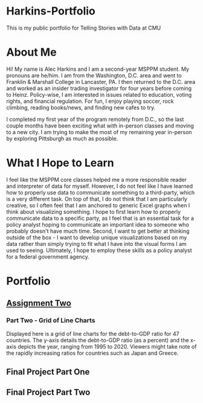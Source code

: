 # Harkins-Portfolio
This is my public portfolio for Telling Stories with Data at CMU
# About Me
Hi! My name is Alec Harkins and I am a second-year MSPPM student. My pronouns are he/him. I am from the Washington, D.C. area and went to Franklin & Marshall College in Lancaster, PA. I then returned to the D.C. area and worked as an insider trading investigator for four years before coming to Heinz. Policy-wise, I am interested in issues related to education, voting rights, and financial regulation. For fun, I enjoy playing soccer, rock climbing, reading books/news, and finding new cafes to try. 

I completed my first year of the program remotely from D.C., so the last couple months have been exciting what with in-person classes and moving to a new city. I am trying to make the most of my remaining year in-person by exploring Pittsburgh as much as possible. 

# What I Hope to Learn

I feel like the MSPPM core classes helped me a more responsible reader and interpreter of data for myself. However, I do not feel like I have learned how to properly use data to communicate something to a third-party, which is a very different task. On top of that, I do not think that I am particularly creative, so I often feel that I am anchored to generic Excel graphs when I think about visualizing something. I hope to first learn how to properly communicate data to a specific party, as I feel that is an essential task for a policy analyst hoping to communicate an important idea to someone who probably doesn't have much time. Second, I want to get better at thinking outside of the box - I want to develop unique visualizations based on my data rather than simply trying to fit what I have into the visual forms I am used to seeing. Ultimately, I hope to employ these skills as a policy analyst for a federal government agency. 

# Portfolio

## [Assignment Two](https://aharkins123.github.io/Assignment-Two/)

### Part Two - Grid of Line Charts

Displayed here is a grid of line charts for the debt-to-GDP ratio for 47 countries. The y-axis details the debt-to-GDP ratio (as a percent) and the x-axis depicts the year, ranging from 1995 to 2020. Viewers might take note of the rapidly increasing ratios for countries such as Japan and Greece. 
<div class="flourish-embed flourish-chart" data-src="visualisation/7690930"><script src="https://public.flourish.studio/resources/embed.js"></script></div>

## Final Project Part One

## Final Project Part Two
